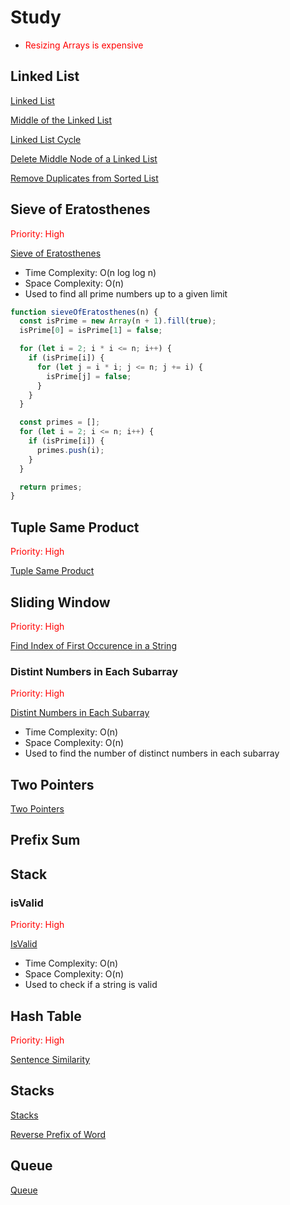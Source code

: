 # Study

- <span style="color: red;">Resizing Arrays is expensive</span>

## Linked List

[Linked List](LinkedList.md)

[Middle of the Linked List](MiddleOfTheLinkedList.md)

[Linked List Cycle](LinkedListCycle.md)

[Delete Middle Node of a Linked List](DeleteMiddleNodeOfaLinkedList.md)

[Remove Duplicates from Sorted List](RemoveDuplicatesFromSortedList.md)


## Sieve of Eratosthenes

<span style="color: red;">Priority: High</span>

[Sieve of Eratosthenes](SieveOfEratosthenes.md)

- Time Complexity: O(n log log n)
- Space Complexity: O(n)
- Used to find all prime numbers up to a given limit

```javascript
function sieveOfEratosthenes(n) {
  const isPrime = new Array(n + 1).fill(true);
  isPrime[0] = isPrime[1] = false;

  for (let i = 2; i * i <= n; i++) {
    if (isPrime[i]) {
      for (let j = i * i; j <= n; j += i) {
        isPrime[j] = false;
      }
    }
  } 

  const primes = [];
  for (let i = 2; i <= n; i++) {
    if (isPrime[i]) {
      primes.push(i);
    }
  } 

  return primes;
}   
``` 
## Tuple Same Product

<span style="color: red;">Priority: High</span>

[Tuple Same Product](TupleSameProduct.md)


## Sliding Window

<span style="color: red;">Priority: High</span>

[Find Index of First Occurence in a String](FindIndexOfFirstOccurenceInAString.md)

### Distint Numbers in Each Subarray

<span style="color: red;">Priority: High</span>

[Distint Numbers in Each Subarray](DistintNumbersInEachSubArray.md)

- Time Complexity: O(n)
- Space Complexity: O(n)
- Used to find the number of distinct numbers in each subarray

## Two Pointers

[Two Pointers](TwoPointers.md)



## Prefix Sum



## Stack

### isValid

<span style="color: red;">Priority: High</span>

[IsValid](IsValid.md)

- Time Complexity: O(n)
- Space Complexity: O(n)
- Used to check if a string is valid

## Hash Table

<span style="color: red;">Priority: High</span>

[Sentence Similarity](SentenceSimilarity.md)

## Stacks

[Stacks](Stacks.md)

[Reverse Prefix of Word](ReversePrefixOfWord.md)

## Queue

[Queue](Queue.md)


